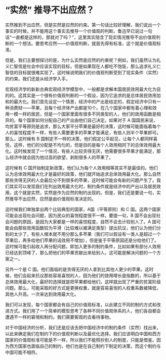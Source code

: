 # “实然” 推导不出应然？

实然推到不出应然，但是实然是应然的约束。第一句话比较好理解，我们说出一个事实的时候，并不能用这个事实去推导一个价值观的判断。鲁迅早已说过一句话“一直都是这样的，那就对了吗？”，这里其实隐含了现实情况推导不出价值观判断的一个想法。要思考应然——价值观判断，就首先得有标准，这个就是价值观标准。

但是，我们主要想探讨的是，为什么实然是应然的约束呢？例如，我们虽然认为礼义仁智信是社会中应该实现的目标，但是如果现在人都吃不饱饭，那么追求礼义仁智信的目标就很难实现了。这时候说明我们的价值观判断受到了现实条件（实然）的约束。我们还是从经济学入手。



宏观经济学的新新古典宏观经济学模型中，一般都是求解本国居民效用最大化为目的的。这其实是一个很有价值观判断的一个假设，因为它追求的是总体居民效用加和的最大化。我们首先设定一个情景，经济中的产出是给定的，假定经济中只有一种消费财——苹果，且每个经济体产出都是10个。在几个国家中都有着心理和效用一模一样的居民，但是一个国家里面有很多不同类型的人，他们的效用函数是相异的。每个国家如何分配自己的产出由他们自己决定。如果对于 A 国国民来说，均贫富平等原则是追求，那么大家平分苹果是最好的决策，这时候可能面临着每个人的喜悦程度不一样，有些人需要更多的苹果才能满足，有些人则半个苹果即可。那么，这时候有 B 国制定不一样的决策，他们假定公平起见，让每个人都同样喜悦，这样，他们的分配是不均匀的，但是目的是每个人效用相同下的总体效用最大化。这时候发现了一个情况，有些人比较贪得无厌，他需要很多苹果才能满足，那么经济中就会因为他过高的欲望，剥削很多人的苹果了。

这时候有 C 国开始制定新政策，他们认为每个人效用相等其实不是最佳的。他们认为总体效用最大化才是最好的政策，他们就开始追求总体效用最大化。那么自然那些贪得无厌的人会最后分不到很多的苹果，这时候可能会有新的问题产生了。我们其实可以发现我们在列出效用最大化时，制约条件就是经济中的产出以及居民效用，这个就是实然，实然是作为应然的制约出现的。但是，我们还是要说一句，实然推导不出应然，应然是由价值观标准决定的。

这时候我们单独拿出两个比较典型的国家，A国（平等原则）和 C 国。这两个国家可能会出现社会问题，因为民众的喜悦程度很不一样。要提一句，B 国不会出现社会问题的原因，是因为大家都是一样的喜悦程度，自然不会去计较别人了。A 国可能会由那些效用函数较为平滑（比较难以被满足类型）提出抗议，他们认为他们分到的太少了，有些人根本就不用分那么多苹果（我们可以假设有一类人是超过一个苹果后，再多给他们苹果的话效用不增加），但是鉴于平等原因还是分给他们了。这时候可能引起收入再分配问题，即加入更多的制约条件，比如如果有部分人效用已经达到顶峰了，那么把他们的苹果贡献出来给别人。这可能是解决问题的一个方案之一。

另外一个是 C 国。他们面临的是贪得无厌的人拿到比其他人更少的苹果。这时候，他们会起来抗议那些容易喜悦的人，因为他们的效用增长是指数的，所以基于总体效用最大化，最好的选择就是把苹果都给他们，这样就出现了严重的贫富阶级问题。那么，可能采取的好方式是更换权重，就是容易喜悦的人权重系数被降低，其他人升高。一次来达到效用最大化。

我们可以发现，每个国家都会有自己的价值观标准，以此建立不同的制约方式和改进方式。我们用了一个简单的模型思考了各种不同价值观体系的人，他们各自都会遭遇不一样的窘境和制约。我们需要客观的去看待事物。

对于中国经济的分析，我们还是应该去把中国经济中的制约条件（实然）找出来，以此来确定我们在制约下的价值观判断以及最优化选择。我们应该明白中国和西方国家的价值观标准可能是不一样，所以我们不能照抄别人的制度，只能是借鉴。因为西方国家也面临自己的制约，他们也是在自己制约下制定的决策，而这个制约与中国可能不相符。